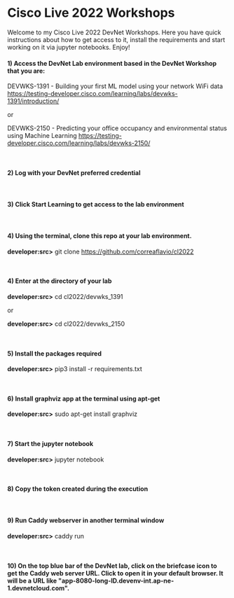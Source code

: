 # Cisco Live 2022 Workshops

Welcome to my Cisco Live 2022 DevNet Workshops. Here you have quick instructions about how to get access to it, install the requirements and start working on it via jupyter notebooks. Enjoy!

#### 1) Access the DevNet Lab environment based in the DevNet Workshop that you are:

DEVWKS-1391 - Building your first ML model using your network WiFi data
https://testing-developer.cisco.com/learning/labs/devwks-1391/introduction/ 

or

DEVWKS-2150 - Predicting your office occupancy and environmental status using Machine Learning
https://testing-developer.cisco.com/learning/labs/devwks-2150/

<br>

#### 2) Log with your DevNet preferred credential

<br>

#### 3) Click Start Learning to get access to the lab environment

<br>

#### 4) Using the terminal, clone this repo at your lab environment.

**developer:src>** git clone https://github.com/correaflavio/cl2022

<br>

#### 4) Enter at the directory of your lab

**developer:src>** cd cl2022/devwks_1391 

or

**developer:src>** cd cl2022/devwks_2150 

<br>

#### 5) Install the packages required

**developer:src>** pip3 install -r requirements.txt

<br>

#### 6) Install graphviz app at the terminal using apt-get

**developer:src>** sudo apt-get install graphviz

<br>

#### 7) Start the jupyter notebook

**developer:src>** jupyter notebook

<br>

#### 8) Copy the token created during the execution

<br>

#### 9) Run Caddy webserver in another terminal window

**developer:src>** caddy run

<br>

#### 10) On the top blue bar of the DevNet lab, click on the briefcase icon to get the Caddy web server URL. Click to open it in your default browser. It will be a URL like "app-8080-long-ID.devenv-int.ap-ne-1.devnetcloud.com".
